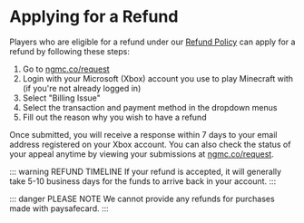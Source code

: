 # Applying for a Refund

Players who are eligible for a refund under our [Refund Policy](https://support.nethergames.org/refund-policy) can apply for a refund by following these steps:

1. Go to [ngmc.co/request](https://ngmc.co/request)
2. Login with your Microsoft (Xbox) account you use to play Minecraft with (if you're not already logged in)
3. Select "Billing Issue"
4. Select the transaction and payment method in the dropdown menus
5. Fill out the reason why you wish to have a refund

Once submitted, you will receive a response within 7 days to your email address registered on your Xbox account. You can also check the status of your appeal anytime by viewing your submissions at [ngmc.co/request](https://ngmc.co/request).

::: warning REFUND TIMELINE
If your refund is accepted, it will generally take 5-10 business days for the funds to arrive back in your account.
:::

::: danger PLEASE NOTE
We cannot provide any refunds for purchases made with paysafecard.
:::
